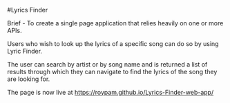 #Lyrics Finder

Brief - To create a single page application that relies heavily on one or more APIs.

Users who wish to look up the lyrics of a specific song can do so by using Lyric Finder.

The user can search by artist or by song name and is returned a list of results through which they can navigate to find the lyrics of the song they are looking for.

The page is now live at https://roypam.github.io/Lyrics-Finder-web-app/
